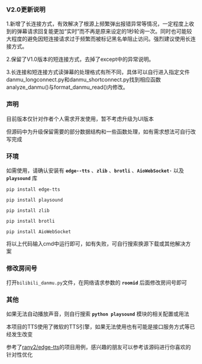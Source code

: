 ### V2.0更新说明

1.新增了长连接方式，有效解决了根源上频繁弹出报错异常等情况，一定程度上收到的弹幕请求回复能更加“实时”而不再是原来设定的1秒轮询一次。同时也可能较大程度的避免因短连接请求过于频繁而被标记黑名单阻止访问。强烈建议使用长连接方式。

2.保留了V1.0版本的短连接方式，去掉了except中的异常说明。

3.长连接和短连接方式读弹幕的处理格式有所不同，具体可以自行进入指定文件danmu_longconnect.py和danmu_shortconnect.py找到相应函数analyze_danmu()与format_danmu_read()内修改。

### 声明

目前版本仅针对作者个人需求开发使用，暂不考虑升级为UI版本

但源码中为升级保留需要的部分数据结构和一些函数处理，如有需求想法可自行改写完成

### 环境

如需使用，请确认安装有 **`edge--tts`** 、**`zlib`** 、**`brotli`** 、**`AioWebSocket·`** 以及 **`playsound`** 库
```
pip install edge-tts
```
```
pip install playsound
```
```
pip install zlib
```
```
pip install brotli
```
```
pip install AioWebSocket
```
将以上代码输入cmd中运行即可，如有失败，可自行搜索换源下载或其他解决方案

### 修改房间号
打开`bilibili_danmu.py`文件，在网络请求参数的 **`roomid`** 后面修改房间号即可

### 其他

如果无法自动播放声音，则自行搜索 **`python playsound`** 模块的相关配置或用法

本项目的TTS使用了微软的TTS引擎，如果无法使用也有可能是接口服务方式等已经发生改变

参考了[rany2/edge-tts](https://github.com/rany2/edge-tts)的项目用例，感兴趣的朋友可以参考该源码进行你喜欢的针对性优化
